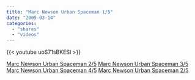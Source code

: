 ```yaml
---
title: "Marc Newson Urban Spaceman 1/5"
date: "2009-03-14"
categories:
  - "shares"
  - "videos"
---
```


{{< youtube uoS71sBKESI >}}

[Marc Newson Urban Spaceman 2/5](http://www.youtube.com/watch?v=ATbMLvDIvL8)
[Marc Newson Urban Spaceman 3/5](http://www.youtube.com/watch?v=58lDkClMgNg)
[Marc Newson Urban Spaceman 4/5](http://www.youtube.com/watch?v=D6DNqqWJTks)
[Marc Newson Urban Spaceman 2/5](http://www.youtube.com/watch?v=lw6wyKOnTo0)
